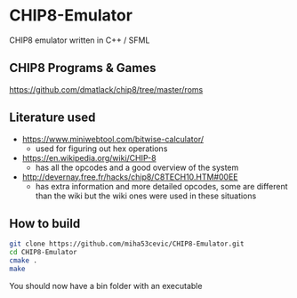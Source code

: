 # CHIP8-Emulator
CHIP8 emulator written in C++ / SFML

## CHIP8 Programs & Games
https://github.com/dmatlack/chip8/tree/master/roms

## Literature used
- https://www.miniwebtool.com/bitwise-calculator/ 
  - used for figuring out hex operations
- https://en.wikipedia.org/wiki/CHIP-8
  - has all the opcodes and a good overview of the system
- http://devernay.free.fr/hacks/chip8/C8TECH10.HTM#00EE
  - has extra information and more detailed opcodes, some are different than the wiki but the wiki ones were used in these situations

## How to build
  ```bash
  git clone https://github.com/miha53cevic/CHIP8-Emulator.git
  cd CHIP8-Emulator
  cmake .
  make
  ```
You should now have a bin folder with an executable
